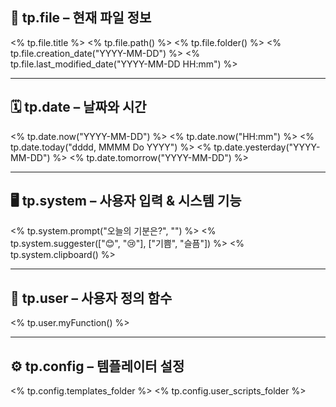 ## 📂 tp.file – 현재 파일 정보

<% tp.file.title %>             <!-- 현재 파일 이름 (확장자 제외) -->
<% tp.file.path() %>            <!-- 파일 전체 경로 -->
<% tp.file.folder() %>          <!-- 파일이 속한 폴더 경로 -->
<% tp.file.creation_date("YYYY-MM-DD") %>       <!-- 파일 생성일 -->
<% tp.file.last_modified_date("YYYY-MM-DD HH:mm") %>  <!-- 마지막 수정일 -->

---

## 🗓️ tp.date – 날짜와 시간

<% tp.date.now("YYYY-MM-DD") %>        <!-- 현재 날짜 -->
<% tp.date.now("HH:mm") %>             <!-- 현재 시간 -->
<% tp.date.today("dddd, MMMM Do YYYY") %>    <!-- 오늘 날짜 (요일 포함) -->
<% tp.date.yesterday("YYYY-MM-DD") %>  <!-- 어제 날짜 -->
<% tp.date.tomorrow("YYYY-MM-DD") %>   <!-- 내일 날짜 -->

---

## 🖥️ tp.system – 사용자 입력 & 시스템 기능

<% tp.system.prompt("오늘의 기분은?", "") %>          <!-- 사용자 입력 프롬프트 -->
<% tp.system.suggester(["😊", "😢"], ["기쁨", "슬픔"]) %> <!-- 선택지 제공 후 값 반환 -->
<% tp.system.clipboard() %>                            <!-- 클립보드 내용 삽입 -->

---

## 🧠 tp.user – 사용자 정의 함수

<% tp.user.myFunction() %>           <!-- 사용자 작성 JS 함수 실행 -->

---

## ⚙️ tp.config – 템플레이터 설정

<% tp.config.templates_folder %>       <!-- 템플릿 폴더 경로 -->
<% tp.config.user_scripts_folder %>    <!-- 사용자 스크립트 폴더 경로 -->

